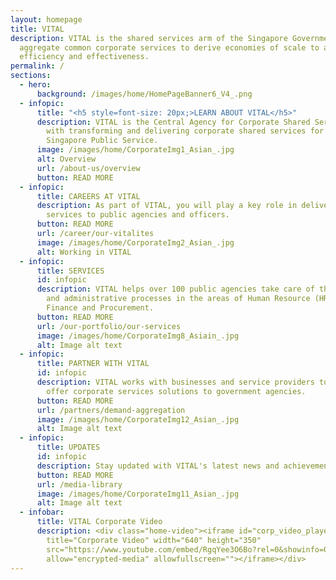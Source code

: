```yaml
---
layout: homepage
title: VITAL
description: VITAL is the shared services arm of the Singapore Government. We
  aggregate common corporate services to derive economies of scale to achieve
  efficiency and effectiveness.
permalink: /
sections:
  - hero:
      background: /images/home/HomePageBanner6_V4_.png
  - infopic:
      title: "<h5 style=font-size: 20px;>LEARN ABOUT VITAL</h5>"
      description: VITAL is the Central Agency for Corporate Shared Services, tasked
        with transforming and delivering corporate shared services for the
        Singapore Public Service.
      image: /images/home/CorporateImg1_Asian_.jpg
      alt: Overview
      url: /about-us/overview
      button: READ MORE
  - infopic:
      title: CAREERS AT VITAL
      description: As part of VITAL, you will play a key role in delivering corporate
        services to public agencies and officers.
      button: READ MORE
      url: /career/our-vitalites
      image: /images/home/CorporateImg2_Asian_.jpg
      alt: Working in VITAL
  - infopic:
      title: SERVICES
      id: infopic
      description: VITAL helps over 100 public agencies take care of their corporate
        and administrative processes in the areas of Human Resource (HR),
        Finance and Procurement.
      button: READ MORE
      url: /our-portfolio/our-services
      image: /images/home/CorporateImg8_Asiain_.jpg
      alt: Image alt text
  - infopic:
      title: PARTNER WITH VITAL
      id: infopic
      description: VITAL works with businesses and service providers to co-create and
        offer corporate services solutions to government agencies.
      button: READ MORE
      url: /partners/demand-aggregation
      image: /images/home/CorporateImg12_Asian_.jpg
      alt: Image alt text
  - infopic:
      title: UPDATES
      id: infopic
      description: Stay updated with VITAL's latest news and achievements!
      button: READ MORE
      url: /media-library
      image: /images/home/CorporateImg11_Asian_.jpg
      alt: Image alt text
  - infobar:
      title: VITAL Corporate Video
      description: <div class="home-video"><iframe id="corp_video_player"
        title="Corporate Video" width="640" height="350"
        src="https://www.youtube.com/embed/RgqYee3O6Bo?rel=0&showinfo=0"
        allow="encrypted-media" allowfullscreen=""></iframe></div>
---
```

